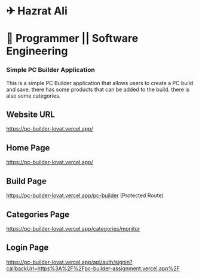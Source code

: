 # ✈ Hazrat Ali

# 🚁 Programmer || Software Engineering

### Simple PC Builder Application 

This is a simple PC Builder application that allows users to create a PC build and save. there has some products that can be added to the build. there is also some categories.

## Website URL

https://pc-builder-lovat.vercel.app/

## Home Page

https://pc-builder-lovat.vercel.app/

## Build Page

https://pc-builder-lovat.vercel.app/pc-builder (Protected Route)

## Categories Page

https://pc-builder-lovat.vercel.app/categories/monitor

## Login Page

https://pc-builder-lovat.vercel.app/api/auth/signin?callbackUrl=https%3A%2F%2Fpc-builder-assignment.vercel.app%2F